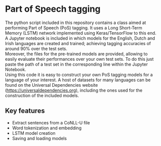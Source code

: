 # Part of Speech tagging 
The python script included in this repository contains a class aimed at performing Part of Speech (PoS) tagging. It uses a Long Short-Term Memory (LSTM) network implemented using Keras/TensorFlow to this end.  
A Jupyter notebook is included in which models for the English, Dutch and Irish languages are created and trained; achieving tagging accuracies of around 90% over the test sets.  
Moreover, the files for the pre-trained models are provided, allowing to easily evaluate their performances over your own test sets. To do this just paste the path of a test set in the corresponding line within the Jupyter Notebook.  
Using this code it is easy to construct your own PoS tagging models for a language of your interest. A host of datasets for many languages can be found on the Universal Dependencies website (https://universaldependencies.org), including the ones used for the construction of the included models. 

## Key features
* Extract sentences from a CoNLL-U file
* Word tokenization and embedding
* LSTM model creation
* Saving and loading models